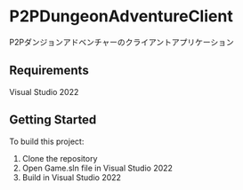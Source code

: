 # P2PDungeonAdventureClient
P2Pダンジョンアドベンチャーのクライアントアプリケーション

## Requirements
Visual Studio 2022

## Getting Started
To build this project:
1. Clone the repository
2. Open Game.sln file in Visual Studio 2022
3. Build in Visual Studio 2022